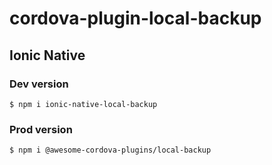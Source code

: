 # cordova-plugin-local-backup

## Ionic Native

### Dev version

    $ npm i ionic-native-local-backup

### Prod version

    $ npm i @awesome-cordova-plugins/local-backup
